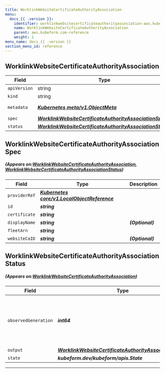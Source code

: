 ```yaml
---
title: WorklinkWebsiteCertificateAuthorityAssociation
menu:
  docs_{{ .version }}:
    identifier: worklinkwebsitecertificateauthorityassociation-aws.kubeform.com
    name: WorklinkWebsiteCertificateAuthorityAssociation
    parent: aws.kubeform.com-reference
    weight: 1
menu_name: docs_{{ .version }}
section_menu_id: reference
---
```


## WorklinkWebsiteCertificateAuthorityAssociation
| Field | Type | Description |
| ------ | ----- | ----------- |
| `apiVersion` | string | `aws.kubeform.com/v1alpha1` |
|    `kind` | string | `WorklinkWebsiteCertificateAuthorityAssociation` |
| `metadata` | ***[Kubernetes meta/v1.ObjectMeta](https://kubernetes.io/docs/reference/generated/kubernetes-api/v1.13/#objectmeta-v1-meta)***|Refer to the Kubernetes API documentation for the fields of the `metadata` field.|
| `spec` | ***[WorklinkWebsiteCertificateAuthorityAssociationSpec](#WorklinkWebsiteCertificateAuthorityAssociationSpec)***||
| `status` | ***[WorklinkWebsiteCertificateAuthorityAssociationStatus](#WorklinkWebsiteCertificateAuthorityAssociationStatus)***||
## WorklinkWebsiteCertificateAuthorityAssociationSpec
##### (Appears on:[WorklinkWebsiteCertificateAuthorityAssociation](#WorklinkWebsiteCertificateAuthorityAssociation), [WorklinkWebsiteCertificateAuthorityAssociationStatus](#WorklinkWebsiteCertificateAuthorityAssociationStatus))
| Field | Type | Description |
| ------ | ----- | ----------- |
| `providerRef` | ***[Kubernetes core/v1.LocalObjectReference](https://kubernetes.io/docs/reference/generated/kubernetes-api/v1.13/#localobjectreference-v1-core)***||
| `id` | ***string***||
| `certificate` | ***string***||
| `displayName` | ***string***| ***(Optional)*** |
| `fleetArn` | ***string***||
| `websiteCaID` | ***string***| ***(Optional)*** |
## WorklinkWebsiteCertificateAuthorityAssociationStatus
##### (Appears on:[WorklinkWebsiteCertificateAuthorityAssociation](#WorklinkWebsiteCertificateAuthorityAssociation))
| Field | Type | Description |
| ------ | ----- | ----------- |
| `observedGeneration` | ***int64***| ***(Optional)*** Resource generation, which is updated on mutation by the API Server.|
| `output` | ***[WorklinkWebsiteCertificateAuthorityAssociationSpec](#WorklinkWebsiteCertificateAuthorityAssociationSpec)***| ***(Optional)*** |
| `state` | ***kubeform.dev/kubeform/apis.State***| ***(Optional)*** |
---

